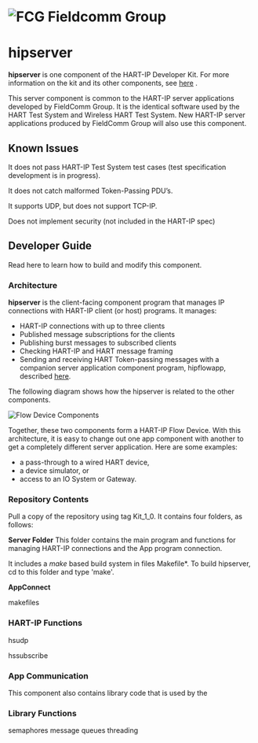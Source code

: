 ![FCG](https://avatars0.githubusercontent.com/u/26013747?s=50&v=4) Fieldcomm Group
=====================

# hipserver

**hipserver** is one component of the HART-IP Developer Kit.  For more information on the kit and its other components, see [here](https://github.com/FieldCommGroup/HART-IP-Developer-Kit)
.

This server component is common to the HART-IP server applications developed by FieldComm Group.  It is the identical software used by the HART Test System and Wireless HART Test System.  New HART-IP server applications produced by FieldComm Group will also use this component.

## Known Issues

It does not pass HART-IP Test System test cases (test specification development is in progress).

It does not catch malformed Token-Passing PDU’s.

It supports UDP, but does not support TCP-IP.

Does not implement security (not included in the HART-IP spec)

## Developer Guide
Read here to learn how to build and modify this component.

### Architecture

**hipserver** is the client-facing component program that manages IP connections with HART-IP client (or host) programs.  It manages:  
* HART-IP connections with up to three clients
* Published message subscriptions for the clients
* Publishing burst messages to subscribed clients
* Checking HART-IP and HART message framing
* Sending and receiving HART Token-passing messages with a companion server application component program, hipflowapp, described [here](https://github.com/FieldCommGroup/hipflowapp).

The following diagram shows how the hipserver is related to the other components.

![Flow Device Components](https://github.com/FieldCommGroup/HART-IP-Developer-Kit/blob/master/media/flowcomponent.png)

Together, these two components form a HART-IP Flow Device.   With this architecture, it is easy to change out one app component with another to get a completely different server application.  Here are some examples:
* a pass-through to a wired HART device,
* a device simulator, or 
* access to an IO System or Gateway.


### Repository Contents
Pull a copy of the repository using tag Kit_1_0.  It contains four folders, as follows:

**Server Folder**
This folder contains the main program and functions for managing HART-IP connections and the App program connection.

It includes a *make* based build system in files Makefile*.  To build hipserver, cd to this folder and type 'make'.

**AppConnect** 


makefiles

### HART-IP Functions
hsudp

hssubscribe


### App Communication

This component also contains library code that is used by the 

### Library Functions
semaphores
message queues
threading